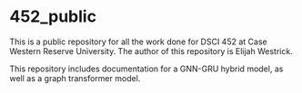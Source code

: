 # 452_public

This is a public repository for all the work done for DSCI 452 at Case Western Reserve University. The author of this repository is Elijah Westrick.

This repository includes documentation for a GNN-GRU hybrid model, as well as a graph transformer model.
